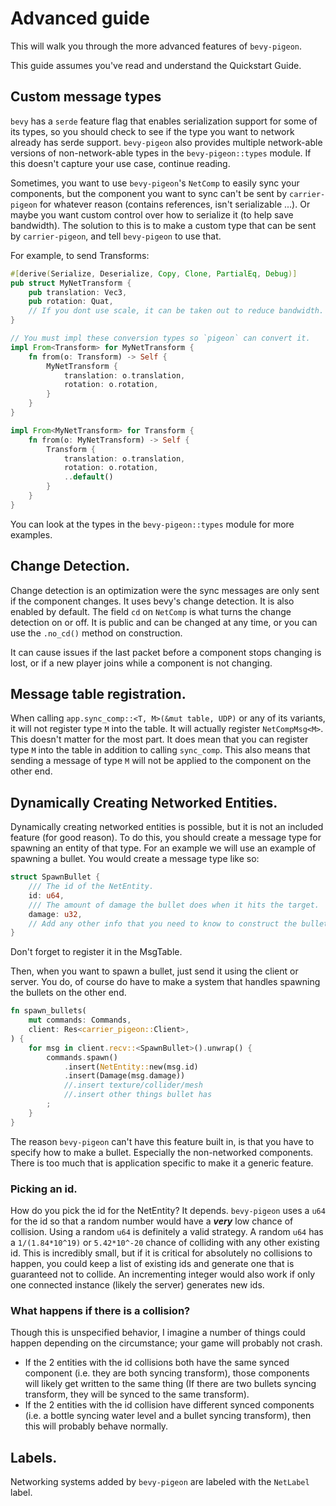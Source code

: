 # Advanced guide

This will walk you through the more advanced features of `bevy-pigeon`.

This guide assumes you've read and understand the Quickstart Guide.

## Custom message types

`bevy` has a `serde` feature flag that enables serialization support for some of its types, so you should check to see
if the type you want to network already has serde support. `bevy-pigeon` also provides multiple network-able versions
of non-network-able types in the `bevy-pigeon::types` module. If this doesn't capture your use case, continue reading.

Sometimes, you want to use `bevy-pigeon`'s `NetComp` to easily sync your components, but the component you want to sync
can't be sent by `carrier-pigeon` for whatever reason (contains references, isn't serializable ...). Or maybe you want
custom control over how to serialize it (to help save bandwidth). The solution to this is to make a custom type that
can be sent by `carrier-pigeon`, and tell `bevy-pigeon` to use that. 

For example, to send Transforms:
```rust
#[derive(Serialize, Deserialize, Copy, Clone, PartialEq, Debug)]
pub struct MyNetTransform {
    pub translation: Vec3,
    pub rotation: Quat,
    // If you dont use scale, it can be taken out to reduce bandwidth.
}

// You must impl these conversion types so `pigeon` can convert it.
impl From<Transform> for MyNetTransform {
    fn from(o: Transform) -> Self {
        MyNetTransform {
            translation: o.translation,
            rotation: o.rotation,
        }
    }
}

impl From<MyNetTransform> for Transform {
    fn from(o: MyNetTransform) -> Self {
        Transform {
            translation: o.translation,
            rotation: o.rotation,
            ..default()
        }
    }
}
```

You can look at the types in the `bevy-pigeon::types` module for more examples.

## Change Detection.

Change detection is an optimization were the sync messages are only sent if the component changes. It uses bevy's
change detection. It is also enabled by default. The field `cd` on `NetComp` is what turns the change detection on
or off. It is public and can be changed at any time, or you can use the `.no_cd()` method on construction.

It can cause issues if the last packet before a component stops changing is lost, or if a new player joins while a
component is not changing.

## Message table registration.

When calling `app.sync_comp::<T, M>(&mut table, UDP)` or any of its variants, it will not register type `M` into
the table. It will actually register `NetCompMsg<M>`. This doesn't matter for the most part. It does mean that you
can register type `M` into the table in addition to calling `sync_comp`. This also means that sending a message of
type `M` will not be applied to the component on the other end.

## Dynamically Creating Networked Entities.

Dynamically creating networked entities is possible, but it is not an included feature (for good reason).
To do this, you should create a message type for spawning an entity of that type. For an example we will use
an example of spawning a bullet. You would create a message type like so:
```rust
struct SpawnBullet {
    /// The id of the NetEntity.
    id: u64,
    /// The amount of damage the bullet does when it hits the target.
    damage: u32,
    // Add any other info that you need to know to construct the bullet.
}
```
Don't forget to register it in the MsgTable. 

Then, when you want to spawn a bullet, just send it using the client or server. You do, of course do have to make a
system that handles spawning the bullets on the other end.
```rust
fn spawn_bullets(
    mut commands: Commands,
    client: Res<carrier_pigeon::Client>,
) {
    for msg in client.recv::<SpawnBullet>().unwrap() {
        commands.spawn()
            .insert(NetEntity::new(msg.id)
            .insert(Damage(msg.damage))
            //.insert texture/collider/mesh
            //.insert other things bullet has
        ;
    }
}
```
The reason `bevy-pigeon` can't have this feature built in, is that you have to specify how to make a bullet. Especially
the non-networked components. There is too much that is application specific to make it a generic feature.

### Picking an id.

How do you pick the id for the NetEntity? It depends. `bevy-pigeon` uses a `u64` for the id so that a random number 
would have a ***very*** low chance of collision. Using a random `u64` is definitely a valid strategy. A random `u64` 
has a `1/(1.84*10^19)` or `5.42*10^-20` chance of colliding with any other existing id. This is incredibly small, but 
if it is critical for absolutely no collisions to happen, you could keep a list of existing ids and generate one that 
is guaranteed not to collide. An incrementing integer would also work if only one connected instance (likely the server)
generates new ids.

### What happens if there is a collision?

Though this is unspecified behavior, I imagine a number of things could happen depending on the circumstance;
your game will probably not crash.

- If the 2 entities with the id collisions both have the same synced component (i.e. they are both syncing transform),
those components will likely get written to the same thing (If there are two bullets syncing transform, they will
be synced to the same transform).
- If the 2 entities with the id collision have different synced components (i.e. a bottle syncing water level and
a bullet syncing transform), then this will probably behave normally.

## Labels.

Networking systems added by `bevy-pigeon` are labeled with the `NetLabel` label.
